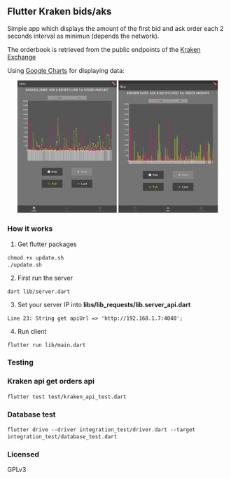 ## Flutter Kraken bids/aks

Simple app which displays the amount of the first bid and ask order each 2 seconds interval as minimun (depends the network).

The orderbook is retrieved from the public endpoints of the [Kraken Exchange](https://www.kraken.com/)

Using [Google Charts](https://github.com/google/charts) for displaying data:

<p align="center">
<img src="doc/images/lines_screenshot.jpg" width="45%"/> 
<img  src="doc/images/bars_screenshot.jpg" width="45%"/> 
</p>

### How it works

1. Get flutter packages
```
chmod +x update.sh
./update.sh
```

2. First run the server
```
dart lib/server.dart
```

3. Set your server IP into **libs/lib_requests/lib.server_api.dart**

```
Line 23: String get apiUrl => 'http://192.168.1.7:4040';
```

4. Run client
```
flutter run lib/main.dart
```

### Testing

### Kraken api get orders api
```
flutter test test/kraken_api_test.dart
```

### Database test
```
flutter drive --driver integration_test/driver.dart --target integration_test/database_test.dart
```

### Licensed
GPLv3